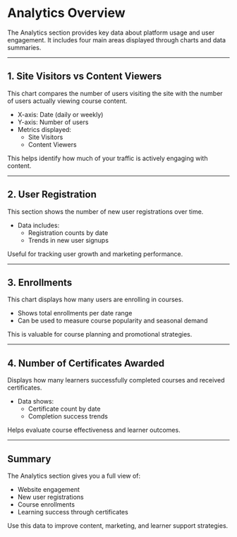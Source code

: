 # Analytics Overview

The Analytics section provides key data about platform usage and user engagement. It includes four main areas displayed through charts and data summaries.

---

## 1. Site Visitors vs Content Viewers

This chart compares the number of users visiting the site with the number of users actually viewing course content.

- X-axis: Date (daily or weekly)
- Y-axis: Number of users
- Metrics displayed:
  - Site Visitors
  - Content Viewers

This helps identify how much of your traffic is actively engaging with content.

---

## 2. User Registration

This section shows the number of new user registrations over time.

- Data includes:
  - Registration counts by date
  - Trends in new user signups

Useful for tracking user growth and marketing performance.

---

## 3. Enrollments

This chart displays how many users are enrolling in courses.

- Shows total enrollments per date range
- Can be used to measure course popularity and seasonal demand

This is valuable for course planning and promotional strategies.

---

## 4. Number of Certificates Awarded

Displays how many learners successfully completed courses and received certificates.

- Data shows:
  - Certificate count by date
  - Completion success trends

Helps evaluate course effectiveness and learner outcomes.

---

## Summary

The Analytics section gives you a full view of:

- Website engagement
- New user registrations
- Course enrollments
- Learning success through certificates

Use this data to improve content, marketing, and learner support strategies.

